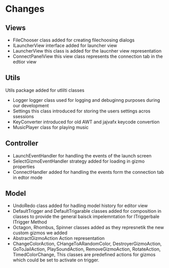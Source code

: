 # Changes

## Views
* FileChooser class added for creating filechoosing dialogs
* ILauncherView interface added for launcher view
* LauncherView this class is added for the laucnher view representation
* ConnectPanelView this view class represents the connection tab in the edtior view

## Utils
Utils package added for utlilti classes
* Logger logger class used for logging and debuginng purposes during our development
* Settings this class introduced for storing the users settings acros ssessions
* KeyConverter introduced for old AWT and jajvafx keycode convertion
* MusicPlayer class for playing music

## Controller

* LaunchEventHandler for handling the events of the launch screen
* SelectGizmoEventHandler strategy added for loading in gizmo properties
* ConnectHandler added for handling the events form the connection tab in edtor mode

## Model
* UndoRedo class added for hadling model history for editor view
* DefaultTrigger and DefaultTrigarable classes added for composition in classes to provide the general baisck impelemntation for ITriggerbale ITrigger Method 
* Octagon, Rhombus, Spinner classes added as they represnetik the new custom gizmos we added
* AbstractGizmoAction Action representation
* ChangeColorAction, CHangeToARandomColor, DestroyerGizmoAction, GoToJailAction, PlaySoundAction, RemoveGizmoAction, RotateAction, TimedColorChange, This classes are predefined actions for gizmos which could be set to activate on trigger.